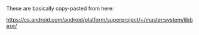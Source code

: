 These are basically copy-pasted from here:

https://cs.android.com/android/platform/superproject/+/master:system/libbase/
